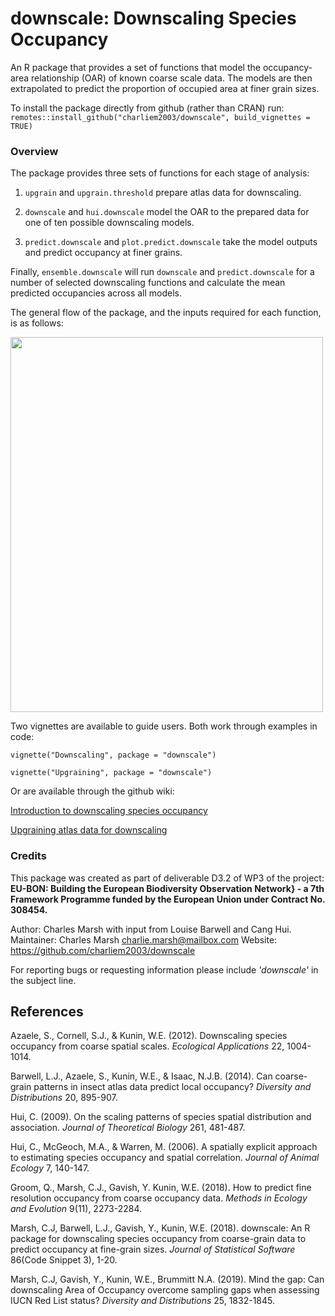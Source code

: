 # downscale: Downscaling Species Occupancy

An R package that provides a set of functions that model the occupancy-area relationship (OAR) of known coarse scale data. The models are then extrapolated to predict the proportion of occupied area at finer grain sizes.

To install the package directly from github (rather than CRAN) run:
`remotes::install_github("charliem2003/downscale", build_vignettes = TRUE)`

### Overview

The package provides three sets of functions for each stage of analysis:

1) `upgrain` and `upgrain.threshold` prepare atlas data for downscaling. 

2) `downscale` and `hui.downscale` model the OAR to the prepared data for one of ten possible downscaling models. 

3) `predict.downscale` and `plot.predict.downscale` take the model outputs and predict occupancy at finer grains. 

Finally, `ensemble.downscale` will run `downscale` and `predict.downscale` for a number of selected downscaling functions and calculate the mean predicted occupancies across all models.

The general flow of the package, and the inputs required for each function, is as follows:

<img src="https://user-images.githubusercontent.com/46057079/143235954-b7e1c851-142c-4e95-bcf5-485024a1f75d.png" width="500" height="600">

Two vignettes are available to guide users. Both work through examples in code:

`vignette("Downscaling", package = "downscale")`

`vignette("Upgraining", package = "downscale")`

Or are available through the github wiki:

[Introduction to downscaling species occupancy](https://github.com/charliem2003/downscale/wiki/Introduction-to-downscaling-species-occupancy)

[Upgraining atlas data for downscaling](https://github.com/charliem2003/downscale/wiki/Upgraining-atlas-data-for-downscaling)

### Credits

This package was created as part of deliverable D3.2 of WP3 of the project: **EU-BON: Building the European Biodiversity Observation Network} - a 7th Framework Programme funded by the European Union under Contract No. 308454.**

Author: Charles Marsh with input from Louise Barwell and Cang Hui.
Maintainer: Charles Marsh <charlie.marsh@mailbox.com>
Website: https://github.com/charliem2003/downscale

For reporting bugs or requesting information please include *'downscale'* in the subject line.

## References

Azaele, S., Cornell, S.J., & Kunin, W.E. (2012). Downscaling species occupancy from coarse spatial scales. *Ecological Applications* 22, 1004-1014.

Barwell, L.J., Azaele, S., Kunin, W.E., & Isaac, N.J.B. (2014). Can coarse-grain patterns in insect atlas data predict local occupancy? *Diversity and Distributions* 20, 895-907.

Hui, C. (2009). On the scaling patterns of species spatial distribution and association. *Journal of Theoretical Biology* 261, 481-487.

Hui, C., McGeoch, M.A., & Warren, M. (2006). A spatially explicit approach to estimating species occupancy and spatial correlation. *Journal of Animal Ecology* 7, 140-147.
  
Groom, Q., Marsh, C.J., Gavish, Y. Kunin, W.E. (2018). How to predict fine resolution occupancy from coarse occupancy data. *Methods in Ecology and Evolution* 9(11), 2273-2284.

Marsh, C.J, Barwell, L.J., Gavish, Y., Kunin, W.E. (2018). downscale: An R package for downscaling species occupancy from coarse-grain data to predict occupancy at fine-grain sizes. *Journal of Statistical Software* 86(Code Snippet 3), 1-20.

Marsh, C.J, Gavish, Y., Kunin, W.E., Brummitt N.A. (2019). Mind the gap: Can downscaling Area of Occupancy overcome sampling gaps when assessing IUCN Red List status? *Diversity and Distributions* 25, 1832-1845.
